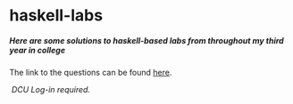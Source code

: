# haskell-labs

##### Here are some solutions to haskell-based labs from throughout my third year in college

The link to the questions can be found [here](https://ca320.computing.dcu.ie/).

​	_DCU Log-in required._ 

